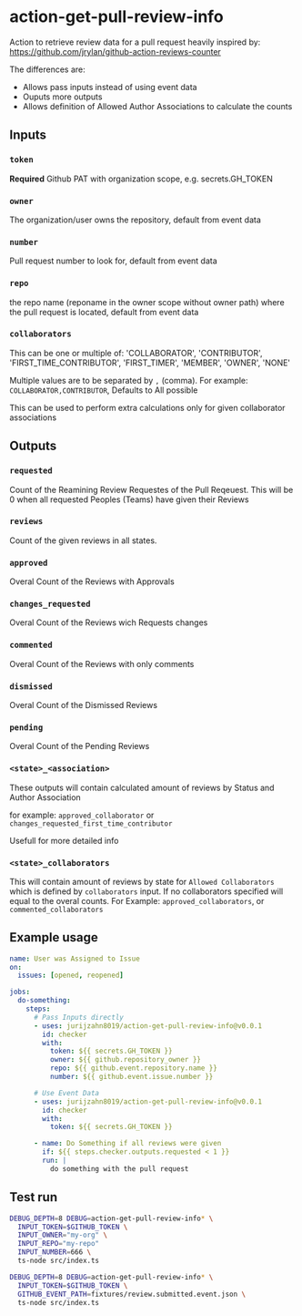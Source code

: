 # action-get-pull-review-info

Action to retrieve review data for a pull request heavily inspired by:
<https://github.com/jrylan/github-action-reviews-counter>

The differences are:

- Allows pass inputs instead of using event data
- Ouputs more outputs
- Allows definition of Allowed Author Associations to calculate the counts

## Inputs

### `token`

**Required** Github PAT with organization scope, e.g. secrets.GH_TOKEN

### `owner`

The organization/user owns the repository, default from event data

### `number`

Pull request number to look for, default from event data

### `repo`

the repo name (reponame in the owner scope without owner path)
where the pull request is located, default from event data

### `collaborators`

This can be one or multiple of: 'COLLABORATOR', 'CONTRIBUTOR', 'FIRST_TIME_CONTRIBUTOR', 'FIRST_TIMER', 'MEMBER', 'OWNER', 'NONE'

Multiple values are to be separated by `,` (comma). For example: `COLLABORATOR,CONTRIBUTOR`, Defaults to All possible

This can be used to perform extra calculations only for given collaborator associations

## Outputs

### `requested`

Count of the Reamining Review Requestes of the Pull Reqeuest.
This will be 0 when all requested Peoples (Teams) have given their
Reviews

### `reviews`

Count of the given reviews in all states.

### `approved`

Overal Count of the Reviews with Approvals

### `changes_requested`

Overal Count of the Reviews wich Requests changes

### `commented`

Overal Count of the Reviews with only comments

### `dismissed`

Overal Count of the Dismissed Reviews

### `pending`

Overal Count of the Pending Reviews

### `<state>_<association>`

These outputs will contain calculated amount of reviews by Status and Author Association

for example: `approved_collaborator` or `changes_requested_first_time_contributor`

Usefull for more detailed info

### `<state>_collaborators`

This will contain amount of reviews by state for `Allowed Collaborators`
which is defined by `collaborators` input. If no collaborators specified will equal to the overal counts. For Example: `approved_collaborators`, or `commented_collaborators`

## Example usage

```yaml
name: User was Assigned to Issue
on:
  issues: [opened, reopened]

jobs:
  do-something:
    steps:
      # Pass Inputs directly
      - uses: jurijzahn8019/action-get-pull-review-info@v0.0.1
        id: checker
        with:
          token: ${{ secrets.GH_TOKEN }}
          owner: ${{ github.repository_owner }}
          repo: ${{ github.event.repository.name }}
          number: ${{ github.event.issue.number }}

      # Use Event Data
      - uses: jurijzahn8019/action-get-pull-review-info@v0.0.1
        id: checker
        with:
          token: ${{ secrets.GH_TOKEN }}

      - name: Do Something if all reviews were given
        if: ${{ steps.checker.outputs.requested < 1 }}
        run: |
          do something with the pull request
```

## Test run

```bash
DEBUG_DEPTH=8 DEBUG=action-get-pull-review-info* \
  INPUT_TOKEN=$GITHUB_TOKEN \
  INPUT_OWNER="my-org" \
  INPUT_REPO="my-repo"
  INPUT_NUMBER=666 \
  ts-node src/index.ts

DEBUG_DEPTH=8 DEBUG=action-get-pull-review-info* \
  INPUT_TOKEN=$GITHUB_TOKEN \
  GITHUB_EVENT_PATH=fixtures/review.submitted.event.json \
  ts-node src/index.ts
```
